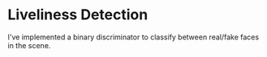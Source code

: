 # Liveliness Detection
I've implemented a binary discriminator to classify between real/fake faces in the scene.
